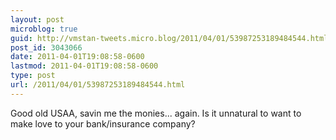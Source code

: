 ```yaml
---
layout: post
microblog: true
guid: http://vmstan-tweets.micro.blog/2011/04/01/53987253189484544.html
post_id: 3043066
date: 2011-04-01T19:08:58-0600
lastmod: 2011-04-01T19:08:58-0600
type: post
url: /2011/04/01/53987253189484544.html
---
```

Good old USAA, savin me the monies... again. Is it unnatural to want to make love to your bank/insurance company?
